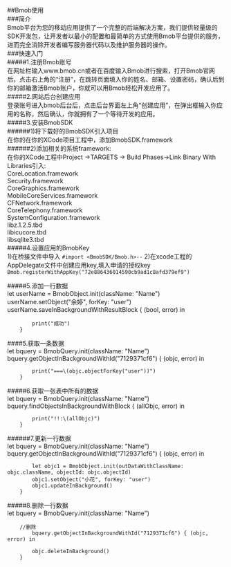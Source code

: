 ##Bmob使用  
###简介  
Bmob平台为您的移动应用提供了一个完整的后端解决方案，我们提供轻量级的SDK开发包，让开发者以最小的配置和最简单的方式使用Bmob平台提供的服务，进而完全消除开发者编写服务器代码以及维护服务器的操作。  
###快速入门  
#####1.注册Bmob账号  
在网址栏输入www.bmob.cn或者在百度输入Bmob进行搜索，打开Bmob官网后，点击右上角的“注册”，在跳转页面填入你的姓名、邮箱、设置密码，确认后到你的邮箱激活Bmob账户，你就可以用Bmob轻松开发应用了。  
#####2.网站后台创建应用  
登录账号进入bmob后台后，点击后台界面左上角“创建应用”，在弹出框输入你应用的名称，然后确认，你就拥有了一个等待开发的应用。  
#####3.安装BmobSDK  
######1)将下载好的BmobSDK引入项目  
在你的在你的XCode项目工程中，添加BmobSDK.framework  
######2)添加相关的系统framework:  
在你的XCode工程中Project ->TARGETS -> Build Phases->Link Binary With Libraries引入:   
CoreLocation.framework  
Security.framework  
CoreGraphics.framework  
MobileCoreServices.framework  
CFNetwork.framework  
CoreTelephony.framework  
SystemConfiguration.framework  
libz.1.2.5.tbd  
libicucore.tbd  
libsqlite3.tbd  
#####4.设置应用的BmobKey  
1)在桥接文件中导入  	``#import <BmobSDK/Bmob.h>--``
2)在xcode工程的AppDelegate文件中创建应用key,填入申请的授权key   
``Bmob.registerWithAppKey("72e886436014590cb9ad1c8afd379ef9")``   

#####5.添加一行数据  
		let userName = BmobObject.init(className: "Name")
        userName.setObject("余婷", forKey: "user")
        userName.saveInBackgroundWithResultBlock { (bool, error) in
            
            print("成功")
        } 


####5.获取一条数据  
			let bquery = BmobQuery.init(className: "Name")
        	bquery.getObjectInBackgroundWithId("7129371cf6") { (objc, error) in

            print("===\(objc.objectForKey("user"))")
        }    
        
#####6.获取一张表中所有的数据  
			let bquery = BmobQuery.init(className: "Name")
        	bquery.findObjectsInBackgroundWithBlock { (allObjc, error) in
            
            print("!!:\(allObjc)")
        }  
       
######7.更新一行数据   
			let bquery = BmobQuery.init(className: "Name")
        	bquery.getObjectInBackgroundWithId("7129371cf6") { (objc, error) in

            let objc1 = BmobObject.init(outDataWithClassName: objc.className, objectId: objc.objectId)
            objc1.setObject("小花", forKey: "user")
            objc1.updateInBackground()
        }  
       
       
       
#####8.删除一行数据  
			let bquery = BmobQuery.init(className: "Name")
        
        //删除
        	bquery.getObjectInBackgroundWithId("7129371cf6") { (objc, error) in
            
            objc.deleteInBackground()
        }  
        
       
